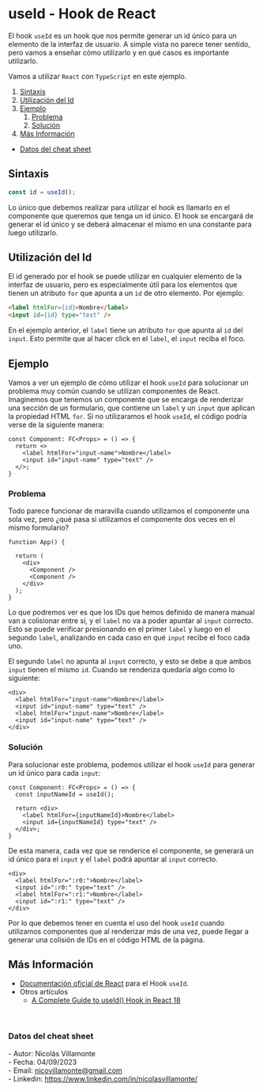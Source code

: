 # useId - Hook de React

El hook `useId` es un hook que nos permite generar un id único para un elemento de la interfaz de usuario. A simple vista no parece tener sentido, pero vamos a enseñar cómo utilizarlo y en qué casos es importante utilizarlo.

Vamos a utilizar `React` con `TypeScript` en este ejemplo.

1. [Sintaxis](#sintaxis)
2. [Utilización del Id](#utilizacion)
3. [Ejemplo](#ejemplo)
   1. [Problema](#problema)
   2. [Solución](#solucion)
4. [Más Información](#mas-info)

- [Datos del cheat sheet](#cheat-sheet-data)


<h2 id="sintaxis">Sintaxis</h2>

```ts
const id = useId();
```

Lo único que debemos realizar para utilizar el hook es llamarlo en el componente que queremos que tenga un id único. El hook se encargará de generar el id único y se deberá almacenar el mismo en una constante para luego utilizarlo.


<h2 id="utilizacion">Utilización del Id</h2>

El id generado por el hook se puede utilizar en cualquier elemento de la interfaz de usuario, pero es especialmente útil para los elementos que tienen un atributo `for` que apunta a un `id` de otro elemento. Por ejemplo:

```html
<label htmlFor={id}>Nombre</label>
<input id={id} type="text" />
```

En el ejemplo anterior, el `label` tiene un atributo `for` que apunta al `id` del `input`. Esto permite que al hacer click en el `label`, el `input` reciba el foco.

<h2 id="ejemplo">Ejemplo</h2>

Vamos a ver un ejemplo de cómo utilizar el hook `useId` para solucionar un problema muy común cuando se utilizan componentes de React. Imaginemos que tenemos un componente que se encarga de renderizar una sección de un formulario, que contiene un `label` y un `input` que aplican la propiedad HTML `for`. Si no utilizaramos el hook `useId`, el código podría verse de la siguiente manera:

```tsx
const Component: FC<Props> = () => {
  return <>
    <label htmlFor="input-name">Nombre</label>
    <input id="input-name" type="text" />
  </>;
}
```

<h3 id="problema">Problema</h3>

Todo parece funcionar de maravilla cuando utilizamos el componente una sola vez, pero ¿qué pasa si utilizamos el componente dos veces en el mismo formulario?

```tsx
function App() {

  return (
    <div>
      <Component /> 
      <Component /> 
    </div>
  );
}
```

Lo que podremos ver es que los IDs que hemos definido de manera manual van a colisionar entre sí, y el `label` no va a poder apuntar al `input` correcto. Esto se puede verificar presionando en el primer `label` y luego en el segundo `label`, analizando en cada caso en qué `input` recibe el foco cada uno.

El segundo `label` no apunta al `input` correcto, y esto se debe a que ambos `input` tienen el mismo `id`. Cuando se renderiza quedaría algo como lo siguiente:

```tsx
<div>
  <label htmlFor="input-name">Nombre</label>
  <input id="input-name" type="text" />
  <label htmlFor="input-name">Nombre</label>
  <input id="input-name" type="text" />
</div>
```

<h3 id="solucion">Solución</h3>

Para solucionar este problema, podemos utilizar el hook `useId` para generar un id único para cada `input`:

```tsx
const Component: FC<Props> = () => {
  const inputNameId = useId();

  return <div>
    <label htmlFor={inputNameId}>Nombre</label>
    <input id={inputNameId} type="text" />
  </div>;
}
```

De esta manera, cada vez que se renderice el componente, se generará un id único para el `input` y el `label` podrá apuntar al `input` correcto.

```tsx
<div>
  <label htmlFor=":r0:">Nombre</label>
  <input id=":r0:" type="text" />
  <label htmlFor=":r1:">Nombre</label>
  <input id=":r1:" type="text" />
</div>
```

Por lo que debemos tener en cuenta el uso del hook `useId` cuando utilizamos componentes que al renderizar más de una vez, puede llegar a generar una colisión de IDs en el código HTML de la página.

<h2 id="mas-info">Más Información</h2>

- [Documentación oficial de React](https://react.dev/reference/react/useId) para el Hook `useId`.
- Otros artículos
  - [A Complete Guide to useId() Hook in React 18](https://hetdesai03.medium.com/a-complete-guide-to-useid-hook-in-react-18-22119ecfd87f)


<br>

<h3 id="cheat-sheet-data">Datos del cheat sheet</h3>

\- Autor: Nicolás Villamonte <br>
\- Fecha: 04/09/2023 <br>
\- Email: nicovillamonte@gmail.com <br>
\- Linkedin: https://www.linkedin.com/in/nicolasvillamonte/ <br>
